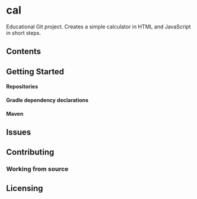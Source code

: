 # cal
Educational Git project. Creates a simple calculator in HTML and JavaScript in short steps.

## Contents

## Getting Started

#### Repositories

#### Gradle dependency declarations

#### Maven

## Issues


## Contributing

### Working from source

## Licensing
